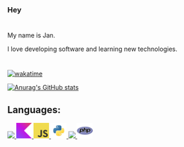 ### Hey
#
My name is Jan.<br/>

I love developing software and learning new technologies.

#
[![wakatime](https://wakatime.com/badge/user/30539af5-cc82-4185-ba27-e3d33147e228.svg)](https://wakatime.com/@30539af5-cc82-4185-ba27-e3d33147e228)

[![Anurag's GitHub stats](https://github-readme-stats.vercel.app/api?username=F-Jan&theme=github_dark)](https://github.com/anuraghazra/github-readme-stats)

## Languages:
<p>
  <a href = "https://openjdk.java.net" title = "Java">
    <img src = "https://icons-for-free.com/iconfiles/png/512/java+plain-1324760550763276268.png" width = 7%>
  </a>
  <a href = "https://kotlinlang.org/" title = "Java">
    <img src = "https://raw.githubusercontent.com/github/explore/80688e429a7d4ef2fca1e82350fe8e3517d3494d/topics/kotlin/kotlin.png" width = 7%>
  </a>
  <a href = "https://www.javascript.com" title = "JavaScript">
    <img src = "https://raw.githubusercontent.com/github/explore/80688e429a7d4ef2fca1e82350fe8e3517d3494d/topics/javascript/javascript.png" width = 7%>
  </a>
  <a href = "https://www.python.org" title = "Python">
    <img src = "https://raw.githubusercontent.com/github/explore/80688e429a7d4ef2fca1e82350fe8e3517d3494d/topics/python/python.png" width = 7%>
  </a>
  <a href = "" title = "Python">
    <img src = "https://raw.githubusercontent.com/isocpp/logos/master/cpp_logo.png" width = 7%>
  </a>
  <a href = "" title = "PHP">
    <img src = "https://raw.githubusercontent.com/github/explore/80688e429a7d4ef2fca1e82350fe8e3517d3494d/topics/php/php.png" width = 7%>
  </a>
</p>
